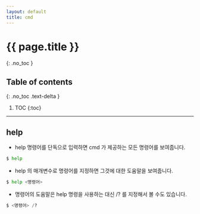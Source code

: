 ```yaml
---
layout: default
title: cmd
---
```


# {{ page.title }}
{: .no_toc }

## Table of contents
{: .no_toc .text-delta }

1. TOC
{:toc}

---

## help

- help 명령어를 단독으로 입력하면 cmd 가 제공하는 모든 명령어를 보여줍니다.
  
```python
$ help  
``` 
- help 의 매개변수로 명령어를 지정하면 그것에 대한 도움말을 보여줍니다.

```python
$ help <명령어>   
```

- 명령어의 도움말은 help 명령을 사용하는 대신 /? 를 지정해서 볼 수도 있습니다.
  
```python
$ <명령어> /?  
``` 